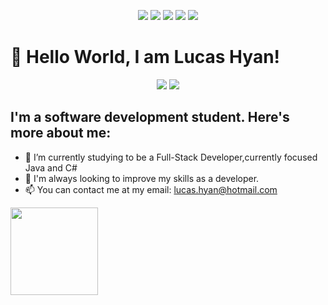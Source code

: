 
<!-- Início do README.md -->

<p align="center">
  <img src="https://img.shields.io/badge/JavaScript-%23F7DF1E.svg?logo=javascript&logoColor=white&style=for-the-badge"/>
  <img src="https://img.shields.io/badge/CSS3-1572B6?style=for-the-badge&logo=css3&logoColor=white"/>
  <img src="https://img.shields.io/badge/HTML5-E34F26?style=for-the-badge&logo=html5&logoColor=white"/>
  <img src="https://img.shields.io/badge/c%23-%23239120.svg?style=for-the-badge&logo=c-sharp&logoColor=white"/>
  <img src="https://img.shields.io/badge/java-%23ED8B00.svg?style=for-the-badge&logo=openjdk&logoColor=white"/>
</p>

# 👋 Hello World, I am Lucas Hyan!
<div align="center">
  <p>
<a href = "mailto:lucas.hyan@hotmail.com"><img src="https://img.shields.io/badge/Gmail-D14836?style=for-the-badge&logo=gmail&logoColor=white" target="_blank"></a>
<a href="https://www.linkedin.com/in/lucashyan/" target="_blank"><img src="https://img.shields.io/badge/-LinkedIn-%230077B5?style=for-the-badge&logo=linkedin&logoColor=white" target="_blank"></a>   
</div>
  </p>

 ## I'm a software development student. Here's more about me:

- 🔭 I’m currently studying to be a Full-Stack Developer,currently focused Java and C#
- 🌟 I'm always looking to improve my skills as a developer.
- 📫 You can contact me at my email: lucas.hyan@hotmail.com

  
 <div>
<a href="https://github.com/lucasHyan">
<img height="140em" src="https://github-readme-stats.vercel.app/api/top-langs/?username=lucasHyan&layout=compact&langs_count=7&theme=dracula"/>

</div>
<!-- Fim do README.md -->

